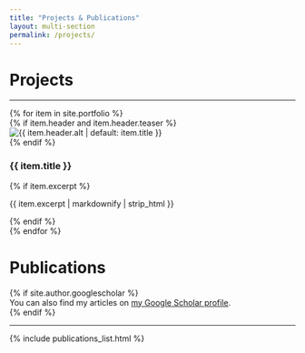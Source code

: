 ```yaml
---
title: "Projects & Publications"
layout: multi-section
permalink: /projects/
---
```


<div class="archive">
  <div class="page__inner-wrap">
    <h1 class="page__title">Projects</h1>
    <hr>
    <div class="projects-grid">
      {% for item in site.portfolio %}
        <article class="project-card">
        {% if item.header and item.header.teaser %}
            <div class="project-teaser">
            <img src="{{ item.header.teaser | relative_url }}" alt="{{ item.header.alt | default: item.title }}" loading="lazy">
            </div>
        {% endif %}
        <h3 class="project-title">{{ item.title }}</h3>
        {% if item.excerpt %}
            <p class="project-excerpt">{{ item.excerpt | markdownify | strip_html }}</p>
        {% endif %}
        </article>
      {% endfor %}
    </div>
  </div>
</div>

<div class="archive" style="margin-top: 0rem;" id="publications">
  <div class="page__inner-wrap">
    <h1 class="page__title">Publications</h1>
    {% if site.author.googlescholar %}
      <div class="wordwrap">You can also find my articles on <a href="{{site.author.googlescholar}}">my Google Scholar profile</a>.</div>
    {% endif %}
    <hr>
    {% include publications_list.html %}
  </div>
</div>